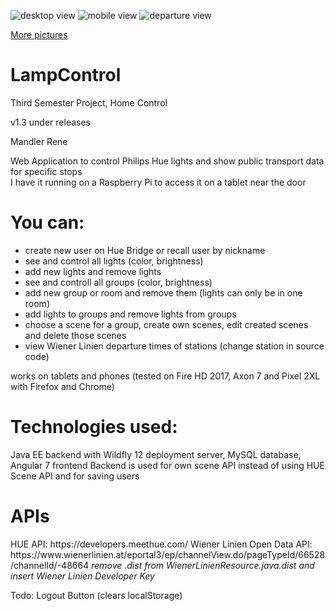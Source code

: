 ![desktop view](https://i.imgur.com/N6jFk0m.png)
![mobile view](https://i.imgur.com/NCH1whZ.png)
![departure view](https://i.imgur.com/uzU7rGS.png)

<a href="https://imgur.com/a/DoKlxT0">More pictures </a>


# LampControl
Third Semester Project, Home Control

v1.3 under releases

Mandler Rene

Web Application to control Philips Hue lights and show public transport data for specific stops<br>
I have it running on a Raspberry Pi to access it on a tablet near the door

<h1>You can:</h1>

- create new user on Hue Bridge or recall user by nickname
- see and control all lights (color, brightness)
- add new lights and remove lights
- see and controll all groups (color, brightness)
- add new group or room and remove them (lights can only be in one room)
- add lights to groups and remove lights from groups
- choose a scene for a group, create own scenes, edit created scenes and delete those scenes
- view Wiener Linien departure times of stations (change station in source code)

works on tablets and phones (tested on Fire HD 2017, Axon 7 and Pixel 2XL with Firefox and Chrome)

<h1>Technologies used:</h1>
Java EE backend with Wildfly 12 deployment server, MySQL database, Angular 7 frontend
Backend is used for own scene API instead of using HUE Scene API and for saving users

<h1>APIs</h1>
HUE API: https://developers.meethue.com/
Wiener Linien Open Data API: https://www.wienerlinien.at/eportal3/ep/channelView.do/pageTypeId/66528/channelId/-48664
<em>remove .dist from WienerLinienResource.java.dist and insert Wiener Linien Developer Key</em>

Todo: Logout Button (clears localStorage)
